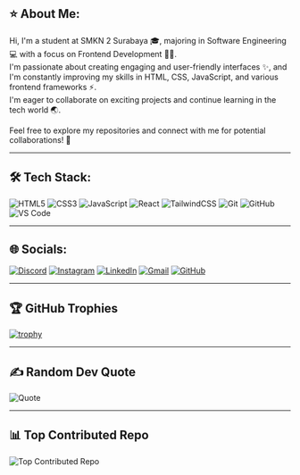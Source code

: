 ## ⭐ About Me:
Hi, I'm a student at SMKN 2 Surabaya 🎓, majoring in Software Engineering 💻 with a focus on Frontend Development 👨‍💻.  
I'm passionate about creating engaging and user-friendly interfaces ✨, and I'm constantly improving my skills in HTML, CSS, JavaScript, and various frontend frameworks ⚡.  
I'm eager to collaborate on exciting projects and continue learning in the tech world 🌏.

Feel free to explore my repositories and connect with me for potential collaborations! 🤝

---

## 🛠️ Tech Stack:
![HTML5](https://img.shields.io/badge/HTML5-E34F26?style=for-the-badge&logo=html5&logoColor=white)
![CSS3](https://img.shields.io/badge/CSS3-1572B6?style=for-the-badge&logo=css3&logoColor=white)
![JavaScript](https://img.shields.io/badge/JavaScript-F7DF1E?style=for-the-badge&logo=javascript&logoColor=black)
![React](https://img.shields.io/badge/React-20232A?style=for-the-badge&logo=react&logoColor=61DAFB)
![TailwindCSS](https://img.shields.io/badge/TailwindCSS-38B2AC?style=for-the-badge&logo=tailwind-css&logoColor=white)
![Git](https://img.shields.io/badge/Git-F05032?style=for-the-badge&logo=git&logoColor=white)
![GitHub](https://img.shields.io/badge/GitHub-100000?style=for-the-badge&logo=github&logoColor=white)
![VS Code](https://img.shields.io/badge/VS%20Code-0078d7?style=for-the-badge&logo=visual-studio-code&logoColor=white)

---

## 🌐 Socials:
[![Discord](https://img.shields.io/badge/Discord-%237289DA.svg?logo=discord&logoColor=white)](#)
[![Instagram](https://img.shields.io/badge/Instagram-%23E4405F.svg?logo=instagram&logoColor=white)](#)
[![LinkedIn](https://img.shields.io/badge/LinkedIn-%230077B5.svg?logo=linkedin&logoColor=white)](https://linkedin.com/in/Yafi)
[![Gmail](https://img.shields.io/badge/Gmail-D14836.svg?logo=gmail&logoColor=white)](mailto:emailkamu@gmail.com)
[![GitHub](https://img.shields.io/badge/GitHub_Profile-100000?style=for-the-badge&logo=github&logoColor=white)](https://github.com/Yafi160607)

---

## 🏆 GitHub Trophies
[![trophy](https://github-profile-trophy.vercel.app/?username=USERNAME&theme=onedark&no-frame=false&no-bg=false&margin-w=15&row=2&column=5)](https://github.com/ryo-ma/github-profile-trophy)

---

## ✍️ Random Dev Quote
![Quote](https://quotes-github-readme.vercel.app/api?type=horizontal&theme=radical)

---

## 📊 Top Contributed Repo
![Top Contributed Repo](https://github-contributor-stats.vercel.app/api?username=USERNAME&limit=5&theme=dark&combine_all_yearly_contributions=true)
